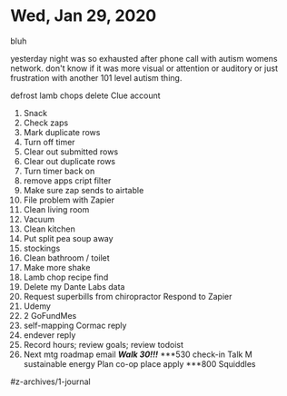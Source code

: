 # Wed, Jan 29, 2020
bluh

yesterday night was so exhausted after phone call with autism womens network. don't know if it was more visual or attention or auditory or just frustration with another 101 level autism thing.



defrost lamb chops
delete Clue account
1. Snack
1. Check zaps
2. Mark duplicate rows
3. Turn off timer
4. Clear out submitted rows
5. Clear out duplicate rows
6. Turn timer back on
7. remove apps cript filter
8. Make sure zap sends to airtable
9. File problem with Zapier
2. Clean living room 
6. Vacuum
3. Clean kitchen
5. Put split pea soup away
14. stockings
7. Clean bathroom / toilet
4. Make more shake
8. Lamb chop recipe find
10. Delete my Dante Labs data
11. Request superbills from chiropractor
Respond to Zapier
12. Udemy
13. 2 GoFundMes
9. self-mapping
Cormac reply
10. endever reply
14. Record hours; review goals; review todoist
15. Next mtg roadmap email
***Walk 30!!!***
***530 check-in
	Talk M sustainable energy
	Plan co-op place apply
***800 Squiddles


#z-archives/1-journal